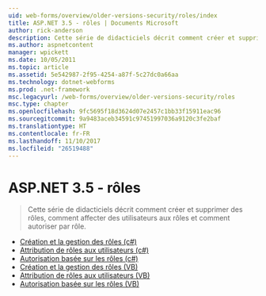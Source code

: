 ```yaml
---
uid: web-forms/overview/older-versions-security/roles/index
title: ASP.NET 3.5 - rôles | Documents Microsoft
author: rick-anderson
description: Cette série de didacticiels décrit comment créer et supprimer des rôles, comment affecter des utilisateurs aux rôles et comment autoriser par rôle.
ms.author: aspnetcontent
manager: wpickett
ms.date: 10/05/2011
ms.topic: article
ms.assetid: 5e542987-2f95-4254-a87f-5c27dc0a66aa
ms.technology: dotnet-webforms
ms.prod: .net-framework
msc.legacyurl: /web-forms/overview/older-versions-security/roles
msc.type: chapter
ms.openlocfilehash: 9fc5695f18d3624d07e2457c1bb33f15911eac96
ms.sourcegitcommit: 9a9483aceb34591c97451997036a9120c3fe2baf
ms.translationtype: HT
ms.contentlocale: fr-FR
ms.lasthandoff: 11/10/2017
ms.locfileid: "26519488"
---
```

<a name="aspnet-35---roles"></a>ASP.NET 3.5 - rôles
====================
> Cette série de didacticiels décrit comment créer et supprimer des rôles, comment affecter des utilisateurs aux rôles et comment autoriser par rôle.


- [Création et la gestion des rôles (c#)](creating-and-managing-roles-cs.md)
- [Attribution de rôles aux utilisateurs (c#)](assigning-roles-to-users-cs.md)
- [Autorisation basée sur les rôles (c#)](role-based-authorization-cs.md)
- [Création et la gestion des rôles (VB)](creating-and-managing-roles-vb.md)
- [Attribution de rôles aux utilisateurs (VB)](assigning-roles-to-users-vb.md)
- [Autorisation basée sur les rôles (VB)](role-based-authorization-vb.md)
